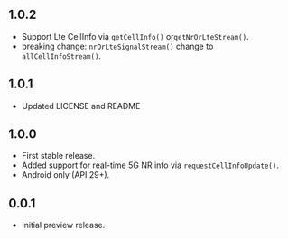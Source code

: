 ## 1.0.2
- Support Lte CellInfo via `getCellInfo()` or`getNrOrLteStream()`.
- breaking change: `nrOrLteSignalStream()` change to `allCellInfoStream()`.

## 1.0.1
- Updated LICENSE and README

## 1.0.0

- First stable release.
- Added support for real-time 5G NR info via `requestCellInfoUpdate()`.
- Android only (API 29+).

## 0.0.1

- Initial preview release.

